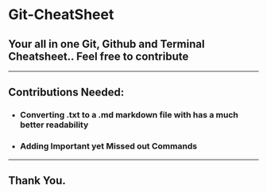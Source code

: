 # Git-CheatSheet
## Your all in one Git, Github and Terminal Cheatsheet.. Feel free to contribute

---

## Contributions Needed: 

+ ### Converting .txt to a .md markdown file with has a much better readability
+ ### Adding Important yet Missed out Commands

---

## Thank You.
